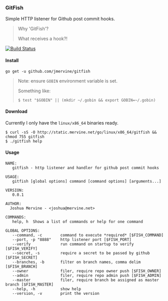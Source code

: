 ### GitFish

Simple HTTP listener for Github post commit hooks.

> Why 'GitFish'?
>
> What receives a hook?!

[![Build Status](https://travis-ci.org/jmervine/gitfish.svg?branch=master)](https://travis-ci.org/jmervine/gitfish)

#### Install

```
go get -u github.com/jmervine/gitfish
```

> Note: ensure `GOBIN` environment variable is set.
>
> Something like:
>
> `$ test "$GOBIN" || (mkdir ~/.gobin && export GOBIN=~/.gobin)`

#### Download

Currently I only have the `linux/x86_64` binaries ready.

```
$ curl -sS -O http://static.mervine.net/go/linux/x86_64/gitfish && chmod 755 gitfish
$ ./gitfish help
```

#### Usage

```
NAME:
   gitfish - http listener and handler for github post commit hooks

USAGE:
   gitfish [global options] command [command options] [arguments...]

VERSION:
   0.0.1

AUTHOR:
  Joshua Mervine - <joshua@mervine.net>

COMMANDS:
   help, h	Shows a list of commands or help for one command

GLOBAL OPTIONS:
   --command, -c        command to execute *required* [$FISH_COMMAND]
   --port, -p "8888"    http listener port [$FISH_PORT]
   --verify             run command on startup to verify [$FISH_VERIFY]
   --secret, -s         require a secret to be passed by github [$FISH_SECRET]
   --branches, -b       filter on branch names, comma delim [$FISH_BRANCH]
   --owner              filer, require repo owner push [$FISH_OWNER]
   --admin              filer, require repo admin push [$FISH_ADMIN]
   --master             filer, require branch be assigned as master branch [$FISH_MASTER]
   --help, -h           show help
   --version, -v        print the version
```
